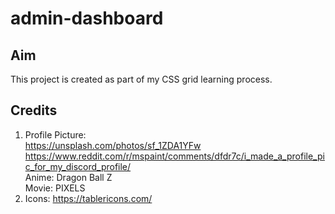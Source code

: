 # admin-dashboard

## Aim
This project is created as part of my CSS grid learning process.

## Credits
1. Profile Picture:  
https://unsplash.com/photos/sf_1ZDA1YFw
https://www.reddit.com/r/mspaint/comments/dfdr7c/i_made_a_profile_pic_for_my_discord_profile/  
Anime: Dragon Ball Z  
Movie: PIXELS
2. Icons: https://tablericons.com/